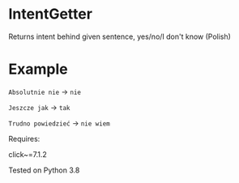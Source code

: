 # IntentGetter

Returns intent behind given sentence, yes/no/I don't know (Polish)

Example
======
`Absolutnie nie` &#8594; `nie`

`Jeszcze jak` &#8594; `tak`

`Trudno powiedzieć` &#8594; `nie wiem`

Requires:

click~=7.1.2

Tested on Python 3.8
